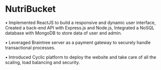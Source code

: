 # NutriBucket
• Implemented ReactJS to build a responsive and dynamic user interface, Created a back-end API with Express.js and 
Node.js, Integrated a NoSQL database with MongoDB to store data of user and admin. 

• Leveraged Braintree server as a payment gateway to securely handle transactional processes.

• Introduced Cyclic platform to deploy the website and take care of all the scaling, load balancing and security.
